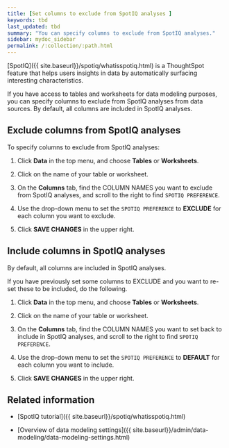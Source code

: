 ```yaml
---
title: [Set columns to exclude from SpotIQ analyses ]
keywords: tbd
last_updated: tbd
summary: "You can specify columns to exclude from SpotIQ analyses."
sidebar: mydoc_sidebar
permalink: /:collection/:path.html
---
```


[SpotIQ]({{ site.baseurl}}/spotiq/whatisspotiq.html) is a ThoughtSpot
feature  that helps users insights in data by automatically surfacing
interesting characteristics.

If you have access to tables and worksheets for data modeling purposes, you can specify columns to exclude from SpotIQ analyses from data sources. By default, all columns are included in SpotIQ analyses.

## Exclude columns from SpotIQ analyses

To specify columns to exclude from SpotIQ analyses:

1. Click **Data** in the top menu, and choose **Tables** or **Worksheets**.

2. Click on the name of your table or worksheet.

3. On the **Columns** tab, find the COLUMN NAMES you want to exclude from SpotIQ analyses, and scroll to the right to find `SPOTIQ PREFERENCE`.

4. Use the drop-down menu to set the `SPOTIQ PREFERENCE` to **EXCLUDE** for each column you want to exclude.

5. Click **SAVE CHANGES** in the upper right.


## Include columns in SpotIQ analyses

By default, all columns are included in SpotIQ analyses.

If you have previously set some columns to EXCLUDE and you want to re-set these to be included, do the following.

1. Click **Data** in the top menu, and choose **Tables** or **Worksheets**.

2. Click on the name of your table or worksheet.

3. On the **Columns** tab, find the COLUMN NAMES you want to set back to include in SpotIQ analyses, and scroll to the right to find `SPOTIQ PREFERENCE`.

4. Use the drop-down menu to set the `SPOTIQ PREFERENCE` to **DEFAULT** for each column you want to include.

5. Click **SAVE CHANGES** in the upper right.


## Related information  

* [SpotIQ tutorial]({{ site.baseurl}}/spotiq/whatisspotiq.html)

* [Overview of data modeling settings]({{ site.baseurl}}/admin/data-modeling/data-modeling-settings.html)
